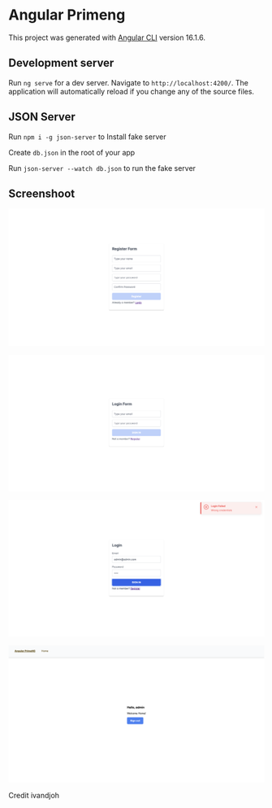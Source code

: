 # Angular Primeng

This project was generated with [Angular CLI](https://github.com/angular/angular-cli) version 16.1.6.

## Development server

Run `ng serve` for a dev server. Navigate to `http://localhost:4200/`. The application will automatically reload if you change any of the source files.

## JSON Server

Run `npm i -g json-server` to Install fake server

Create `db.json` in the root of your app

Run `json-server --watch db.json` to run the fake server

## Screenshoot

![Register](/src/assets/register_page.png)

![Login](/src/assets/login_page.png)

![Login Error](/src/assets/login_error.png)

![home](/src/assets/home.png)


Credit ivandjoh
